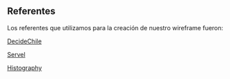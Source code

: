 ## Referentes 

Los referentes que utilizamos para la creación de nuestro wireframe fueron:

[DecideChile](https://www.decidechile.cl/)

[Servel](https://www.servel.cl/)

[Histography](http://histography.io/)
